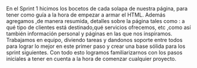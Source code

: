 En el Sprint 1 hicimos los bocetos de cada solapa de nuestra página, para tener como guía  a la hora de empezar a armar el HTML.
Además agregamos ,de manera resumida, detalles sobre la página tales como : a qué tipo de clientes está destinado,qué servicios ofrecemos, etc ,como así también información personal y páginas en las que nos inspiramos.
Trabajamos en equipo, diviendo tareas y dandonos soporte entre todos para lograr lo mejor en este primer paso y crear una base sólida para los sprint siguientes.
Con todo esto logramos familiarizarnos con los pasos iniciales a tener en cuenta a la hora de comenzar cualquier proyecto.